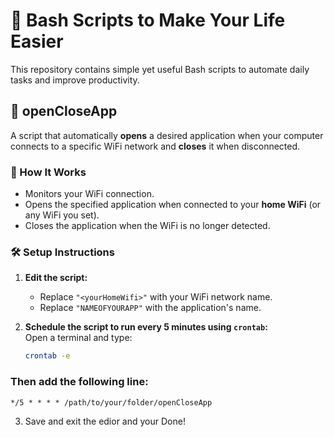 # 🚀 Bash Scripts to Make Your Life Easier  

This repository contains simple yet useful Bash scripts to automate daily tasks and improve productivity.  

## 📌 openCloseApp  
A script that automatically **opens** a desired application when your computer connects to a specific WiFi network and **closes** it when disconnected.  

### 🔧 How It Works  
- Monitors your WiFi connection.  
- Opens the specified application when connected to your **home WiFi** (or any WiFi you set).  
- Closes the application when the WiFi is no longer detected.  

### 🛠 Setup Instructions  
1. **Edit the script:**  
   - Replace `"<yourHomeWifi>"` with your WiFi network name.  
   - Replace `"NAMEOFYOURAPP"` with the application's name.  

2. **Schedule the script to run every 5 minutes using `crontab`:**  
   Open a terminal and type:  
   ```bash
   crontab -e
  ### Then add the following line:
    */5 * * * * /path/to/your/folder/openCloseApp
3. Save and exit the edior and your Done!
   
